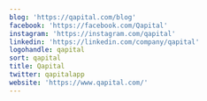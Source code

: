 ```yaml
---
blog: 'https://qapital.com/blog'
facebook: 'https://facebook.com/Qapital'
instagram: 'https://instagram.com/qapital'
linkedin: 'https://linkedin.com/company/qapital'
logohandle: qapital
sort: qapital
title: Qapital
twitter: qapitalapp
website: 'https://www.qapital.com/'
---
```

